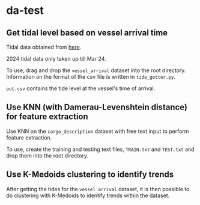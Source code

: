 # da-test

## Get tidal level based on vessel arrival time

Tidal data obtained from [here](http://www.weather.gov.sg/weather-astronomical-and-tidal-information-monthly-data/).

2024 tidal data only taken up till Mar 24.

To use, drag and drop the `vessel_arrival` dataset into the root directory. Information on the format of the csv file is written in `tide_getter.py`.

`out.csv` contains the tide level at the vessel's time of arrival.

## Use KNN (with Damerau-Levenshtein distance) for feature extraction

Use KNN on the `cargo_description` dataset with free text input to perform feature extraction.

To use, create the training and testing text files, `TRAIN.txt` and `TEST.txt` and drop them into the root directory.

## Use K-Medoids clustering to identify trends

After getting the tides for the `vessel_arrival` dataset, it is then possible to do clustering with K-Medoids to identify trends within the dataset.